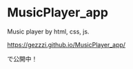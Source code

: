 # MusicPlayer_app
 Music player by html, css, js.

https://gezzzi.github.io/MusicPlayer_app/

で公開中！
